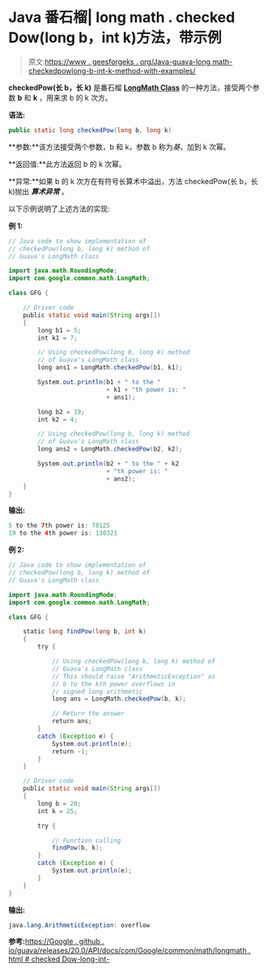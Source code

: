 # Java 番石榴| long math . checked Dow(long b，int k)方法，带示例

> 原文:[https://www . geesforgeks . org/Java-guava-long math-checkedpowlong-b-int-k-method-with-examples/](https://www.geeksforgeeks.org/java-guava-longmath-checkedpowlong-b-int-k-method-with-examples/)

**checkedPow(长 b，长 k)** 是番石榴 **[LongMath Class](https://www.geeksforgeeks.org/longmath-class-guava-java/)** 的一种方法，接受两个参数 **b** 和 **k** ，用来求 b 的 k 次方。

**语法:**

```java
public static long checkedPow(long b, long k)

```

**参数:**该方法接受两个参数，b 和 k，参数 b 称为*基*，加到 k 次幂。

**返回值:**此方法返回 b 的 k 次幂。

**异常:**如果 b 的 k 次方在有符号长算术中溢出，方法 checkedPow(长 b，长 k)抛出 ***算术异常*** 。

以下示例说明了上述方法的实现:

**例 1:**

```java
// Java code to show implementation of
// checkedPow(long b, long k) method of
// Guava's LongMath class

import java.math.RoundingMode;
import com.google.common.math.LongMath;

class GFG {

    // Driver code
    public static void main(String args[])
    {
        long b1 = 5;
        int k1 = 7;

        // Using checkedPow(long b, long k) method
        // of Guava's LongMath class
        long ans1 = LongMath.checkedPow(b1, k1);

        System.out.println(b1 + " to the "
                           + k1 + "th power is: "
                           + ans1);

        long b2 = 19;
        int k2 = 4;

        // Using checkedPow(long b, long k) method
        // of Guava's LongMath class
        long ans2 = LongMath.checkedPow(b2, k2);

        System.out.println(b2 + " to the " + k2
                           + "th power is: "
                           + ans2);
    }
}
```

**输出:**

```java
5 to the 7th power is: 78125
19 to the 4th power is: 130321

```

**例 2:**

```java
// Java code to show implementation of
// checkedPow(long b, long k) method of
// Guava's LongMath class

import java.math.RoundingMode;
import com.google.common.math.LongMath;

class GFG {

    static long findPow(long b, int k)
    {
        try {

            // Using checkedPow(long b, long k) method of
            // Guava's LongMath class
            // This should raise "ArithmeticException" as
            // b to the kth power overflows in
            // signed long arithmetic
            long ans = LongMath.checkedPow(b, k);

            // Return the answer
            return ans;
        }
        catch (Exception e) {
            System.out.println(e);
            return -1;
        }
    }

    // Driver code
    public static void main(String args[])
    {
        long b = 20;
        int k = 25;

        try {

            // Function calling
            findPow(b, k);
        }
        catch (Exception e) {
            System.out.println(e);
        }
    }
}
```

**输出:**

```java
java.lang.ArithmeticException: overflow

```

**参考:**[https://Google . github . io/guava/releases/20.0/API/docs/com/Google/common/math/longmath . html # checked Dow-long-int-](https://google.github.io/guava/releases/20.0/api/docs/com/google/common/math/LongMath.html#checkedPow-long-int-)